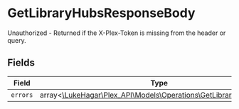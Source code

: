 # GetLibraryHubsResponseBody

Unauthorized - Returned if the X-Plex-Token is missing from the header or query.


## Fields

| Field                                                                                                                | Type                                                                                                                 | Required                                                                                                             | Description                                                                                                          |
| -------------------------------------------------------------------------------------------------------------------- | -------------------------------------------------------------------------------------------------------------------- | -------------------------------------------------------------------------------------------------------------------- | -------------------------------------------------------------------------------------------------------------------- |
| `errors`                                                                                                             | array<[\LukeHagar\Plex_API\Models\Operations\GetLibraryHubsErrors](../../Models/Operations/GetLibraryHubsErrors.md)> | :heavy_minus_sign:                                                                                                   | N/A                                                                                                                  |